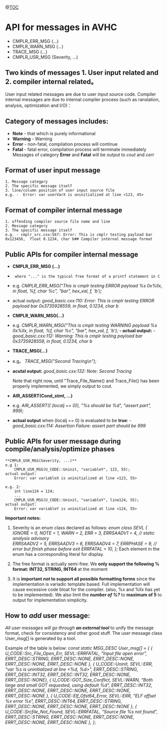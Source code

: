 @[TOC](MESSAGE.MD)

# API for messages in AVHC	
 - CMPLR_ERR_MSG (...)
 - CMPLR_WARN_MSG (...)
 - TRACE_MSG (...)
 - CMPLR_USR_MSG (Severity, ...)
## Two kinds of messages 1. User input related and 2. compiler internal related。

User input related messages are due to user input source code. Compiler internal messages are due to internal compiler process (such as ranslation, analysis, optimization and I/O)：
 
 ## Category of messages includes:
 - **Note** - that which is purely informational
 - **Warning** - Warning 
 - **Error** - non-fatal, compilation process will continue	
 - **Fatal** - fatal error, compilation process will terminate immediately
Messages of category **Error** and **Fatal** will be output to *cout* and *cerr*
	
 ## Format of user input message
	1. Message categpry
 	2. The specific message itself
 	3. line/column position of user input source file
	e.g. -  Error: var userVarX is uninitialized at line <123, 45>
## Format of compiler internal message
	1. offending compiler source file name and line
	2. Message category
	3. The specific message itself
	e.g. - cmplr_src.cxx:567: Error: This is cmplr testing payload bar 0x123456,  float 0.1234, char b## Compiler internal message format
##  Public APIs for compiler internal message

 - **CMPLR_ERR_MSG (...)**
 - 		where "..." is the typical free format of a printf statement in C
 - 	e.g.  *CMPLR_ERR_MSG("This is cmplr testing ERROR payload %s 0x%llx, in float, %f, char %c", "bar", hex_val, f, 'b');*
 - actual output: 
		 *good_basic.cxx:110: Error: This is cmplr testing ERROR payload bar 0x3735928559, in float, 0.1234, char b*
 -  **CMPLR_WARN_MSG(...)**
 -	e.g.  *CMPLR_WARN_MSG("This is cmplr testing WARNING payload %s 0x%llx, in float, %f, char %c", "bar", hex_val, f, 'b');* 
 **-	actual output:**
 *-	good_basic.cxx:112: Warning: This is cmplr testing payload bar 0x3735928559, in float, 0.1234, char b* 
 - **TRACE_MSG(...)**
 - 	e.g。	  *TRACE_MSG("Second Tracing\n");*
 - **acutal output:**
 *good_basic.cxx:132: Note: Second Tracing*
 
 	Note that right now, until "Trace_File_Name() and Trace_File() has been properly implemented, we simply output to cout.
 	
 -  **AIR_ASSERT(Cond_stmt, ...)**
 - 	e.g.   *AIR_ASSERT(( (localj == 0)), "%s should be %d", "assert part", 999);*
 -  **actual output** when (localj == 0) is evaluated to be **true**:
 	*- good_basic.cxx:114: Assertion Failure: assert part should be 999*
 	
 ## Public APIs for user message during compile/analysis/optimize phases
 	**CMPLR_USR_MSG(Severity, ...)** 
 	e.g 1:
 		CMPLR_USR_MSG(U_CODE::Uninit, "variableY", 123, 55);
	actual output:
		Error: var variableX is uninitialized at line <123, 55>
		
	e.g. 2:  
		int line124 = 124;
		...
		CMPLR_USR_MSG(U_CODE::Uninit, "variableY", line124, 55);
	actual output:
		Error: var variableY is uninitialized at line <124, 55>
		
**Important notes:** 

1. Severity is an enum class declared as follows: 
	*enum class SEVL {
 	 IGNORE    = 0,
 	 NOTE      = 1,
 	 WARN      = 2,
 	 ERR       = 3,
 	 ERRSAADV1 = 4,    // static analysis advisary  
 	 ERRSAADV2 = 5,
 	 ERRSAADV3 = 6,
 	 ERRSAADV4 = 7,
 	 ERRPHASE  = 9,    // error but finish phase before exit
 	 ERRFATAL  = 10,
  };*
  Each element in the enum has a corresponding literal for display. 
  
  2. The free format is actually semi-free. We **only support the following % format:  INT32, STRING, INT64** at the moment
  3. It is **important *not* to support all possible formatting forms** since the implementation is variadic template based. Full implementation will cause excessive code bloat for the compiler. (also, %x and %llx has yet to be implemented). We also limit the ***number of %?*** to **maximum of 5** to output for implementation simplicity.
## How to *add* user message:
*All user messages will go through **an external tool*** to unify the message format, check for consistency and other good stuff. The user message class User_msg[] is generated by a tool. 

Example of the table is below:
*const static MSG_DESC User_msg[] = {
  { U_CODE::Src_File_Open_Err, SEVL::ERRFATAL,
	    "Input file open error",
            ERRT_DESC::STRING, ERRT_DESC::NONE, ERRT_DESC::NONE, ERRT_DESC::NONE, ERRT_DESC::NONE },
  { U_CODE::Uninit, SEVL::ERR,
              "var %s is uninitialized at line <%d, %d>",
              ERRT_DESC::STRING, ERRT_DESC::INT32, ERRT_DESC::INT32, ERRT_DESC::NONE, ERRT_DESC::NONE},
  { U_CODE::GOT_Size_Conflict, SEVL::WARN, 
    	      "Both large and small GOT requested, using default %d",
    	      ERRT_DESC::INT32, ERRT_DESC::NONE, ERRT_DESC::NONE, ERRT_DESC::NONE, ERRT_DESC::NONE },
  { U_CODE::Elf_Ofst64_Error,  SEVL::ERR, 
	      "ELF offset %x error %s",
              ERRT_DESC::INT64, ERRT_DESC::STRING, ERRT_DESC::NONE, ERRT_DESC::NONE, ERRT_DESC::NONE },
  { U_CODE::Srcfile_Not_Found, SEVL::ERRFATAL, 
    	      "Source file %s not found",
    	      ERRT_DESC::STRING, ERRT_DESC::NONE, ERRT_DESC::NONE, ERRT_DESC::NONE, ERRT_DESC::NONE },
};*